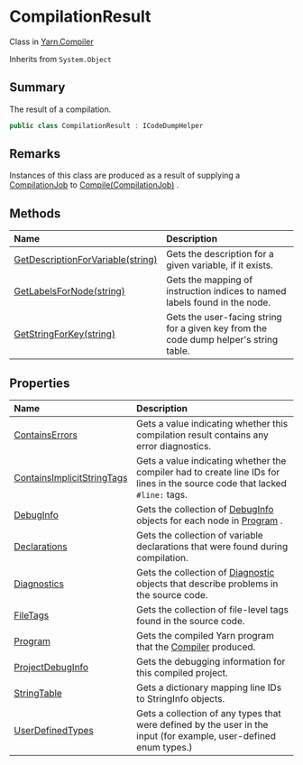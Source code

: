 # CompilationResult

Class in [Yarn.Compiler](/docs/api/csharp/yarn.compiler.md)

Inherits from `System.Object`

## Summary


The result of a compilation.


```csharp
public class CompilationResult : ICodeDumpHelper
```

## Remarks


Instances of this class are produced as a result of supplying a  <a href="yarn.compiler.compilationjob.md">CompilationJob</a>  to  <a href="yarn.compiler.compiler.compile.md">Compile(CompilationJob)</a> .


## Methods

|Name|Description|
|:---|:---|
|[GetDescriptionForVariable(string)](/docs/api/csharp/yarn.compiler.compilationresult.getdescriptionforvariable.md)|Gets the description for a given variable, if it exists.|
|[GetLabelsForNode(string)](/docs/api/csharp/yarn.compiler.compilationresult.getlabelsfornode.md)|Gets the mapping of instruction indices to named labels found in the node.|
|[GetStringForKey(string)](/docs/api/csharp/yarn.compiler.compilationresult.getstringforkey.md)|Gets the user-facing string for a given key from the code dump helper's string table.|

## Properties

|Name|Description|
|:---|:---|
|[ContainsErrors](/docs/api/csharp/yarn.compiler.compilationresult.containserrors.md)|Gets a value indicating whether this compilation result contains any error diagnostics.|
|[ContainsImplicitStringTags](/docs/api/csharp/yarn.compiler.compilationresult.containsimplicitstringtags.md)|Gets a value indicating whether the compiler had to create line IDs for lines in the source code that lacked  `#line:`  tags.|
|[DebugInfo](/docs/api/csharp/yarn.compiler.compilationresult.debuginfo.md)|Gets the collection of  <a href="yarn.compiler.compilationresult.debuginfo.md">DebugInfo</a>  objects for each node in  <a href="yarn.compiler.compilationresult.program.md">Program</a> .|
|[Declarations](/docs/api/csharp/yarn.compiler.compilationresult.declarations.md)|Gets the collection of variable declarations that were found during compilation.|
|[Diagnostics](/docs/api/csharp/yarn.compiler.compilationresult.diagnostics.md)|Gets the collection of  <a href="yarn.compiler.diagnostic.md">Diagnostic</a>  objects that describe problems in the source code.|
|[FileTags](/docs/api/csharp/yarn.compiler.compilationresult.filetags.md)|Gets the collection of file-level tags found in the source code.|
|[Program](/docs/api/csharp/yarn.compiler.compilationresult.program.md)|Gets the compiled Yarn program that the  <a href="yarn.compiler.compiler.md">Compiler</a>  produced.|
|[ProjectDebugInfo](/docs/api/csharp/yarn.compiler.compilationresult.projectdebuginfo.md)|Gets the debugging information for this compiled project.|
|[StringTable](/docs/api/csharp/yarn.compiler.compilationresult.stringtable.md)|Gets a dictionary mapping line IDs to StringInfo objects.|
|[UserDefinedTypes](/docs/api/csharp/yarn.compiler.compilationresult.userdefinedtypes.md)|Gets a collection of any types that were defined by the user in the input (for example, user-defined enum types.)|

